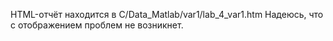 HTML-отчёт находится в C/Data_Matlab/var1/lab_4_var1.htm
Надеюсь, что с отображением проблем не возникнет.
